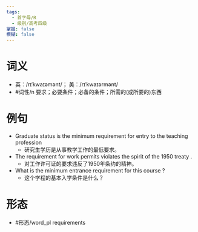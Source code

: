 ```yaml
---
tags:
  - 首字母/R
  - 级别/高考四级
掌握: false
模糊: false
---
```

# 词义
- 英：/rɪˈkwaɪəmənt/； 美：/rɪˈkwaɪərmənt/
- #词性/n  要求；必要条件；必备的条件；所需的(或所要的)东西
# 例句
- Graduate status is the minimum requirement for entry to the teaching profession
	- 研究生学历是从事教学工作的最低要求。
- The requirement for work permits violates the spirit of the 1950 treaty .
	- 对工作许可证的要求违反了1950年条约的精神。
- What is the minimum entrance requirement for this course ?
	- 这个学程的基本入学条件是什么？
# 形态
- #形态/word_pl requirements
